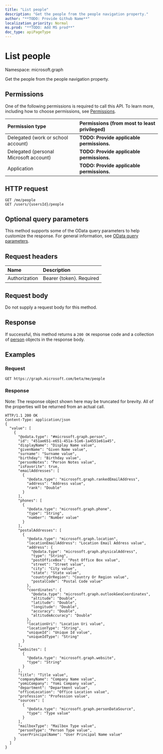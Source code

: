 ```yaml
---
title: "List people"
description: "Get the people from the people navigation property."
author: "**TODO: Provide Github Name**"
localization_priority: Normal
ms.prod: "**TODO: Add MS prod**"
doc_type: apiPageType
---
```


# List people

Namespace: microsoft.graph

Get the people from the people navigation property.

## Permissions
One of the following permissions is required to call this API. To learn more, including how to choose permissions, see [Permissions](/concepts/permissions-reference.md).

|Permission type|Permissions (from most to least privileged)|
|:---|:---|
|Delegated (work or school account)|**TODO: Provide applicable permissions.**|
|Delegated (personal Microsoft account)|**TODO: Provide applicable permissions.**|
|Application|**TODO: Provide applicable permissions.**|

## HTTP request
<!-- {
  "blockType": "ignored"
}
-->
``` http
GET /me/people
GET /users/{usersId}/people
```

## Optional query parameters
This method supports some of the OData query parameters to help customize the response. For general information, see [OData query parameters](/graph/query-parameters).

## Request headers
|Name|Description|
|:---|:---|
|Authorization|Bearer {token}. Required|

## Request body
Do not supply a request body for this method.

## Response
If successful, this method returns a `200 OK` response code and a collection of [person](../resources/person.md) objects in the response body.

## Examples

### Request
<!-- {
  "blockType": "request",
  "name": "get_person"
}
-->
``` http
GET https://graph.microsoft.com/beta/me/people
```

### Response
Note: The response object shown here may be truncated for brevity. All of the properties will be returned from an actual call.
<!-- {
  "blockType": "response",
  "truncated": true,
  "@odata.type": "collection(microsoft.graph.person)"
}
-->
``` http
HTTP/1.1 200 OK
Content-Type: application/json
{
  "value": [
    {
      "@odata.type": "#microsoft.graph.person",
      "id": "451ae651-e651-451a-51e6-1a4551e61a45",
      "displayName": "Display Name value",
      "givenName": "Given Name value",
      "surname": "Surname value",
      "birthday": "Birthday value",
      "personNotes": "Person Notes value",
      "isFavorite": true,
      "emailAddresses": [
        {
          "@odata.type": "microsoft.graph.rankedEmailAddress",
          "address": "Address value",
          "rank": "Double"
        }
      ],
      "phones": [
        {
          "@odata.type": "microsoft.graph.phone",
          "type": "String",
          "number": "Number value"
        }
      ],
      "postalAddresses": [
        {
          "@odata.type": "microsoft.graph.location",
          "locationEmailAddress": "Location Email Address value",
          "address": {
            "@odata.type": "microsoft.graph.physicalAddress",
            "type": "String",
            "postOfficeBox": "Post Office Box value",
            "street": "Street value",
            "city": "City value",
            "state": "State value",
            "countryOrRegion": "Country Or Region value",
            "postalCode": "Postal Code value"
          },
          "coordinates": {
            "@odata.type": "microsoft.graph.outlookGeoCoordinates",
            "altitude": "Double",
            "latitude": "Double",
            "longitude": "Double",
            "accuracy": "Double",
            "altitudeAccuracy": "Double"
          },
          "locationUri": "Location Uri value",
          "locationType": "String",
          "uniqueId": "Unique Id value",
          "uniqueIdType": "String"
        }
      ],
      "websites": [
        {
          "@odata.type": "microsoft.graph.website",
          "type": "String"
        }
      ],
      "title": "Title value",
      "companyName": "Company Name value",
      "yomiCompany": "Yomi Company value",
      "department": "Department value",
      "officeLocation": "Office Location value",
      "profession": "Profession value",
      "sources": [
        {
          "@odata.type": "microsoft.graph.personDataSource",
          "type": "Type value"
        }
      ],
      "mailboxType": "Mailbox Type value",
      "personType": "Person Type value",
      "userPrincipalName": "User Principal Name value"
    }
  ]
}
```

